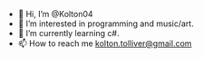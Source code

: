 - 👋 Hi, I’m @Kolton04
- 👀 I’m interested in programming and music/art.
- 🌱 I’m currently learning c#.
- 📫 How to reach me kolton.tolliver@gmail.com

<!---
Kolton04/Kolton04 is a ✨ special ✨ repository because its `README.md` (this file) appears on your GitHub profile.
You can click the Preview link to take a look at your changes.
--->
